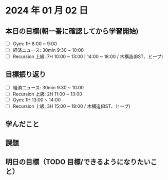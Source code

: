 # 2024 年 01 月 02 日

## 本日の目標(朝一番に確認してから学習開始)

- [ ] Gym: 1H 8:00 ~ 9:00
- [ ] 経済ニュース: 30min 9:30 ~ 10:00
- [ ] Recursion 上級: 7H 10:00 ~ 13:00 | 14:00 ~ 18:00 / 木構造(BST、ヒープ)

## 目標振り返り

- [ ] 経済ニュース: 30min 9:30 ~ 10:00
- [ ] Recursion 上級: 2H 11:00 ~ 13:00
- [ ] Gym: 1H 13:00 ~ 14:00
- [ ] Recursion 上級: 3H 15:00 ~ 18:00 / 木構造(BST、ヒープ)

## 学んだこと

## 課題

## 明日の目標（TODO 目標/できるようになりたいこと）
